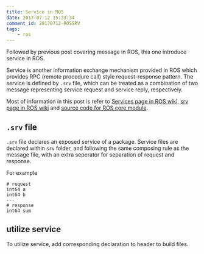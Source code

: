 ```yaml
---
title: Service in ROS
date: 2017-07-12 15:33:34
comment_id: 20170712-ROSSRV
tags:
    - ros
---
```


Followed by previous post covering message in ROS, this one introduce service in ROS.

Service is another information exchange mechanism provided in ROS which 
provides RPC (remote procedure call) style request-response pattern.
The service is defined by `.srv` file, which can be treated as a combination
of two message representing service request and service reply, respectively.

Most of information in this post is refer to [Services page in ROS wiki](http://wiki.ros.org/Services), [srv page in ROS wiki](http://wiki.ros.org/srv) and [source code for ROS core module](https://github.com/ros/ros/blob/kinetic-devel/core/roslib/src/roslib/srvs.py). 

<!-- more -->

## `.srv` file ##
`.srv` file declares an exposed service of a package. Service files are declared within `srv` folder, and following the same composing rule as the message file, with an extra seperator for separation of request and response.

For example
```
# request
int64 a
int64 b
---
# response
int64 sum
```

## utilize service ##
To utilize service, add corresponding declaration to header to build files.
